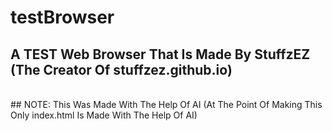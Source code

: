 # testBrowser
## A TEST Web Browser That Is Made By StuffzEZ (The Creator Of stuffzez.github.io)
<br>
## NOTE: This Was Made With The Help Of AI (At The Point Of Making This Only index.html Is Made With The Help Of AI)
